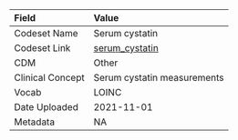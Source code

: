 |Field            |Value                       |
|:----------------|:---------------------------|
|Codeset Name     |Serum cystatin              |
|Codeset Link     |[serum_cystatin](https://github.com/PEDSnet/Variable-Dictionary/blob/main/measurement/serum_cystatin.csv)|
|CDM              |Other                       |
|Clinical Concept |Serum cystatin measurements |
|Vocab            |LOINC                       |
|Date Uploaded    |2021-11-01                  |
|Metadata         |NA                          |
